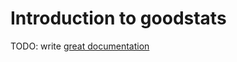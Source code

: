 # Introduction to goodstats

TODO: write [great documentation](http://jacobian.org/writing/what-to-write/)
